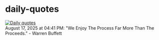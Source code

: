 # daily-quotes
[![Daily quotes](https://github.com/ceepu8/daily-quotes/actions/workflows/daily-quote.yml/badge.svg)](https://github.com/ceepu8/daily-quotes/actions/workflows/daily-quote.yml)<br/>
August 17, 2025 at 04:41 PM: "We Enjoy The Process Far More Than The Proceeds." - Warren Buffett
